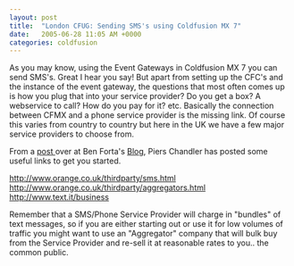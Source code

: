 ```yaml
---
layout: post
title:  "London CFUG: Sending SMS's using Coldfusion MX 7"
date:   2005-06-28 11:05 AM +0000
categories: coldfusion
---
```

As you may know, using the Event Gateways in Coldfusion MX 7 you can send SMS's. Great I hear you say! But apart from setting up the CFC's and the instance of the event gateway, the questions that most often comes up is how you plug that into your service provider? Do you get a box? A webservice to call? How do you pay for it? etc. Basically the connection between CFMX and a phone service provider is the missing link. Of course this varies from country to country but here in the UK we have a few major service providers to choose from.

From a <a href="http://www.forta.com/blog/index.cfm?mode=e&amp;entry=1663">post </a>over at Ben Forta's <a href="http://www.forta.com/blog/">Blog</a>, Piers Chandler has posted some useful links to get you started.

<p><a href="http://www.orange.co.uk/thirdparty/sms.html" target="go">http://www.orange.co.uk/thirdparty/sms.html</a>
<a href="http://www.orange.co.uk/thirdparty/aggregators.html" target="go">http://www.orange.co.uk/thirdparty/aggregators.html</a>
<a href="http://www.text.it/business" target="go">http://www.text.it/business</a>
</p> <p>
Remember that a SMS/Phone Service Provider will charge in "bundles" of text messages, so if you are either starting out or use it for low volumes of traffic you might want to use an "Aggregator" company that will bulk buy from the Service Provider and re-sell it at reasonable rates to you.. the common public.
</p>